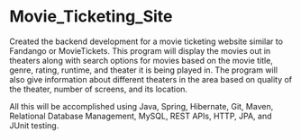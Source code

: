 # Movie_Ticketing_Site

Created the backend development for a movie ticketing website similar to Fandango or MovieTickets.  This program will display the movies out in theaters along with search options for movies based on the movie title, genre, rating, runtime, and theater it is being played in.  The program will also give information about different theaters in the area based on quality of the theater, number of screens, and its location.

All this will be accomplished using Java, Spring, Hibernate, Git, Maven, Relational Database Management, MySQL, REST APIs, HTTP, JPA, and JUnit testing.
